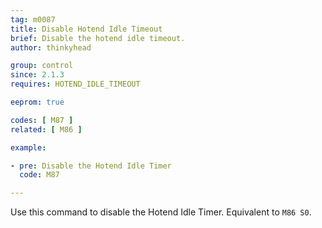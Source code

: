 ```yaml
---
tag: m0087
title: Disable Hotend Idle Timeout
brief: Disable the hotend idle timeout.
author: thinkyhead

group: control
since: 2.1.3
requires: HOTEND_IDLE_TIMEOUT

eeprom: true

codes: [ M87 ]
related: [ M86 ]

example:

- pre: Disable the Hotend Idle Timer
  code: M87

---
```


Use this command to disable the Hotend Idle Timer. Equivalent to `M86 S0`.
